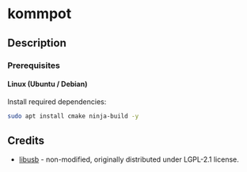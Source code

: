 # kommpot

## Description

### Prerequisites

#### Linux (Ubuntu / Debian)

Install required dependencies:

```bash
sudo apt install cmake ninja-build -y
```

## Credits

* [libusb](https://github.com/libusb/libusb) - non-modified, originally distributed under LGPL-2.1 license.
